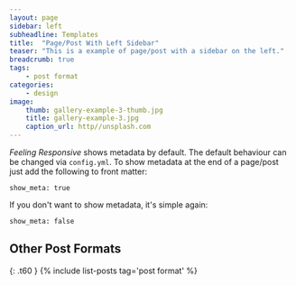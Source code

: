 ```yaml
---
layout: page
sidebar: left
subheadline: Templates
title:  "Page/Post With Left Sidebar"
teaser: "This is a example of page/post with a sidebar on the left."
breadcrumb: true
tags:
    - post format
categories:
    - design
image:
    thumb: gallery-example-3-thumb.jpg
    title: gallery-example-3.jpg
    caption_url: http//unsplash.com
---
```

*Feeling Responsive* shows metadata by default. The default behaviour can be changed via `config.yml`. To show metadata at the end of a page/post just add the following to front matter:
<!--more-->

~~~
show_meta: true
~~~

If you don't want to show metadata, it's simple again:

~~~
show_meta: false
~~~


## Other Post Formats
{: .t60 }
{% include list-posts tag='post format' %}
